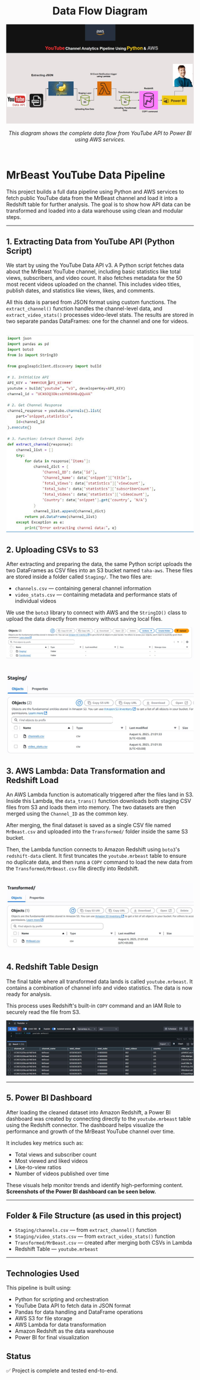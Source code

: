 


<h1 align="center">Data Flow Diagram</h1>


<p align="center">
  <img src="images/Data_Flow.JPG" alt="S3" width="1000"/>
  
</p>
<p align="center"><i>This diagram shows the complete data flow from YouTube API to Power BI using AWS services.</i></p>
<br>


# MrBeast YouTube Data Pipeline

This project builds a full data pipeline using Python and AWS services to fetch public YouTube data from the MrBeast channel and load it into a Redshift table for further analysis. The goal is to show how API data can be transformed and loaded into a data warehouse using clean and modular steps.

---

## 1. Extracting Data from YouTube API (Python Script)

We start by using the YouTube Data API v3. A Python script fetches data about the MrBeast YouTube channel, including basic statistics like total views, subscribers, and video count. It also fetches metadata for the 50 most recent videos uploaded on the channel. This includes video titles, publish dates, and statistics like views, likes, and comments.

All this data is parsed from JSON format using custom functions. The `extract_channel()` function handles the channel-level data, and `extract_video_stats()` processes video-level stats. The results are stored in two separate pandas DataFrames: one for the channel and one for videos.

![S3](images/python.JPG)
---

## 2. Uploading CSVs to S3

After extracting and preparing the data, the same Python script uploads the two DataFrames as CSV files into an S3 bucket named `taha-aws`. These files are stored inside a folder called `Staging/`. The two files are:

- `channels.csv` — containing general channel information  
- `video_stats.csv` — containing metadata and performance stats of individual videos

We use the `boto3` library to connect with AWS and the `StringIO()` class to upload the data directly from memory without saving local files.

![S3](images/s3_folders.JPG)

![S3](images/Staging_files.JPG)
---

## 3. AWS Lambda: Data Transformation and Redshift Load

An AWS Lambda function is automatically triggered after the files land in S3. Inside this Lambda, the `data_trans()` function downloads both staging CSV files from S3 and loads them into memory. The two datasets are then merged using the `Channel_ID` as the common key.

After merging, the final dataset is saved as a single CSV file named `MrBeast.csv` and uploaded into the `Transformed/` folder inside the same S3 bucket.

Then, the Lambda function connects to Amazon Redshift using `boto3`'s `redshift-data` client. It first truncates the `youtube.mrbeast` table to ensure no duplicate data, and then runs a `COPY` command to load the new data from the `Transformed/MrBeast.csv` file directly into Redshift.


![S3](images/Transformed_files.JPG)
---

## 4. Redshift Table Design

The final table where all transformed data lands is called `youtube.mrbeast`. It contains a combination of channel info and video statistics. The data is now ready for analysis.

This process uses Redshift's built-in `COPY` command and an IAM Role to securely read the file from S3.

![S3](images/redshift.JPG)

---

## 5. Power BI Dashboard

After loading the cleaned dataset into Amazon Redshift, a Power BI dashboard was created by connecting directly to the `youtube.mrbeast` table using the Redshift connector. The dashboard helps visualize the performance and growth of the MrBeast YouTube channel over time.

It includes key metrics such as:
- Total views and subscriber count  
- Most viewed and liked videos  
- Like-to-view ratios  
- Number of videos published over time  


These visuals help monitor trends and identify high-performing content.  
**Screenshots of the Power BI dashboard can be seen below.**

---

## Folder & File Structure (as used in this project)

- `Staging/channels.csv` — from `extract_channel()` function  
- `Staging/video_stats.csv` — from `extract_video_stats()` function  
- `Transformed/MrBeast.csv` — created after merging both CSVs in Lambda  
- Redshift Table — `youtube.mrbeast`

---

## Technologies Used

This pipeline is built using:

- Python for scripting and orchestration  
- YouTube Data API to fetch data in JSON format  
- Pandas for data handling and DataFrame operations  
- AWS S3 for file storage  
- AWS Lambda for data transformation  
- Amazon Redshift as the data warehouse  
- Power BI for final visualization 



## Status

✅ Project is complete and tested end-to-end. 
